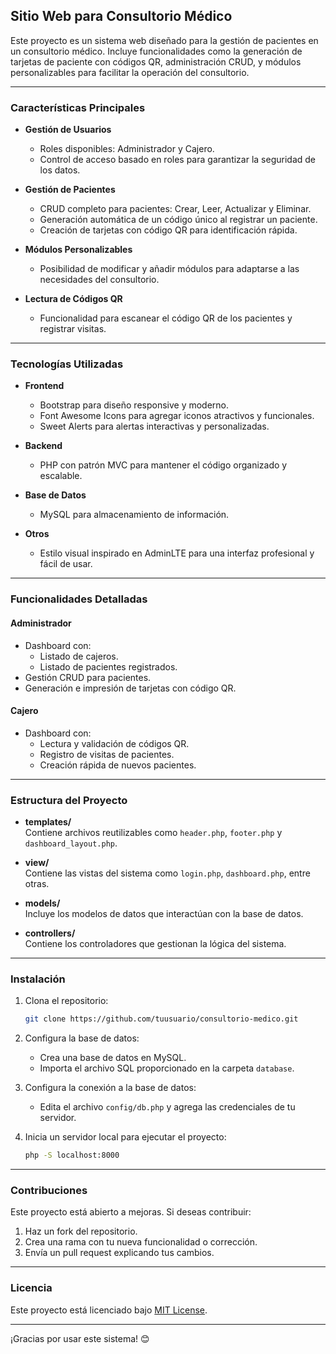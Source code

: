 ## Sitio Web para Consultorio Médico  

Este proyecto es un sistema web diseñado para la gestión de pacientes en un consultorio médico. Incluye funcionalidades como la generación de tarjetas de paciente con códigos QR, administración CRUD, y módulos personalizables para facilitar la operación del consultorio.

---

### Características Principales  

- **Gestión de Usuarios**  
  - Roles disponibles: Administrador y Cajero.  
  - Control de acceso basado en roles para garantizar la seguridad de los datos.  

- **Gestión de Pacientes**  
  - CRUD completo para pacientes: Crear, Leer, Actualizar y Eliminar.  
  - Generación automática de un código único al registrar un paciente.  
  - Creación de tarjetas con código QR para identificación rápida.  

- **Módulos Personalizables**  
  - Posibilidad de modificar y añadir módulos para adaptarse a las necesidades del consultorio.  

- **Lectura de Códigos QR**  
  - Funcionalidad para escanear el código QR de los pacientes y registrar visitas.  

---

### Tecnologías Utilizadas  

- **Frontend**  
  - Bootstrap para diseño responsive y moderno.  
  - Font Awesome Icons para agregar iconos atractivos y funcionales.  
  - Sweet Alerts para alertas interactivas y personalizadas.  

- **Backend**  
  - PHP con patrón MVC para mantener el código organizado y escalable.  

- **Base de Datos**  
  - MySQL para almacenamiento de información.  

- **Otros**  
  - Estilo visual inspirado en AdminLTE para una interfaz profesional y fácil de usar.  

---

### Funcionalidades Detalladas  

#### Administrador  
- Dashboard con:  
  - Listado de cajeros.  
  - Listado de pacientes registrados.  
- Gestión CRUD para pacientes.  
- Generación e impresión de tarjetas con código QR.  

#### Cajero  
- Dashboard con:  
  - Lectura y validación de códigos QR.  
  - Registro de visitas de pacientes.  
  - Creación rápida de nuevos pacientes.  

---

### Estructura del Proyecto  

- **templates/**  
  Contiene archivos reutilizables como `header.php`, `footer.php` y `dashboard_layout.php`.  

- **view/**  
  Contiene las vistas del sistema como `login.php`, `dashboard.php`, entre otras.  

- **models/**  
  Incluye los modelos de datos que interactúan con la base de datos.  

- **controllers/**  
  Contiene los controladores que gestionan la lógica del sistema.  

---

### Instalación  

1. Clona el repositorio:  
   ```bash
   git clone https://github.com/tuusuario/consultorio-medico.git
   ```  

2. Configura la base de datos:  
   - Crea una base de datos en MySQL.  
   - Importa el archivo SQL proporcionado en la carpeta `database`.  

3. Configura la conexión a la base de datos:  
   - Edita el archivo `config/db.php` y agrega las credenciales de tu servidor.  

4. Inicia un servidor local para ejecutar el proyecto:  
   ```bash
   php -S localhost:8000
   ```  

---

### Contribuciones  

Este proyecto está abierto a mejoras. Si deseas contribuir:  
1. Haz un fork del repositorio.  
2. Crea una rama con tu nueva funcionalidad o corrección.  
3. Envía un pull request explicando tus cambios.  

---

### Licencia  

Este proyecto está licenciado bajo [MIT License](LICENSE).  

---  

¡Gracias por usar este sistema! 😊 
